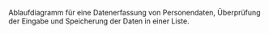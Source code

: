 Ablaufdiagramm für eine Datenerfassung von Personendaten, Überprüfung der Eingabe und Speicherung der Daten in einer Liste.
